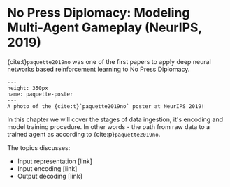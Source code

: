 # No Press Diplomacy: Modeling Multi-Agent Gameplay (NeurIPS, 2019)

{cite:t}`paquette2019no` was one of the first papers to apply deep neural networks based
reinforcement learning to No Press Diplomacy.

```{figure} ./images/neurips_2019_paquette_poster.jpg
---
height: 350px
name: paquette-poster
---
A photo of the {cite:t}`paquette2019no` poster at NeurIPS 2019!
```

In this chapter we will cover the stages of data ingestion, 
it's encoding and model training procedure. In other words - the path from raw 
data to a trained agent as according to {cite:p}`paquette2019no`.

The topics discusses:
* Input representation [link]
* Input encoding [link]
* Output decoding [link]